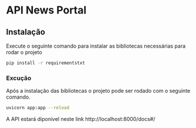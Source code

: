 # API News Portal

## Instalação

Execute o seguinte comando para instalar as bibliotecas necessárias para rodar o projeto

```sh
pip install -r requirementstxt
```

### Excução
Após a instalação das bibliotecas o projeto pode ser rodado com o seguinte comando.

```sh
uvicorn app:app --reload
```

A API estará diponivel neste link http://localhost:8000/docs#/
